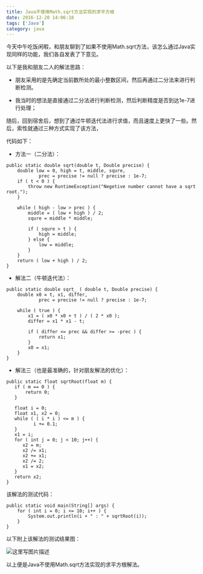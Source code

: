 ```yaml
---
title: Java不使用Math.sqrt方法实现的求平方根
date: 2016-12-20 14:06:18
tags: ['Java']
category: java
---
```


今天中午吃饭闲暇，和朋友聊到了如果不使用Math.sqrt方法，该怎么通过Java实现同样的功能，我们各自发表了下意见。

以下是我和朋友二人的解法思路：

- 朋友采用的是先确定当前数所处的最小整数区间，然后再通过二分法来进行判断检测。

- 我当时的想法是直接通过二分法进行判断检测，然后判断精度是否到达1e-7进行处理；

随后，回到宿舍后，想到了通过牛顿迭代法进行求值，而且速度上更快了一些。然后，索性就通过三种方式实现了该方法，

代码如下：

- 方法一（二分法）：

```
public static double sqrt(double t, Double precise) {
	double low = 0, high = t, middle, squre,
			prec = precise != null ? precise : 1e-7;
	if ( t < 0 ) {
		throw new RuntimeException("Negetive number cannot have a sqrt root.");
	}

	while ( high - low > prec ) {
		middle = ( low + high ) / 2;
		squre = middle * middle;

		if ( squre > t ) {
			high = middle;
		} else {
			low = middle;
		}
	}
	return ( low + high ) / 2;
}
```

- 解法二（牛顿迭代法）：

```
public static double sqrt_ ( double t, Double precise) {
	double x0 = t, x1, differ,
			prec = precise != null ? precise : 1e-7;

	while ( true ) {
		x1 = ( x0 * x0 + t ) / ( 2 * x0 );
		differ = x1 * x1 - t;

		if ( differ <= prec && differ >= -prec ) {
			return x1;
		}
		x0 = x1;
	}
}
```

- 解法三（也是最准确的，针对朋友解法的优化）：

```
public static float sqrtRoot(float m) {
   if ( m == 0 ) {
	   return 0;
   }

   float i = 0;
   float x1, x2 = 0;
   while ( ( i * i ) <= m ) {
          i += 0.1;
   }
   x1 = i;
   for ( int j = 0; j < 10; j++) {
      x2 = m;
      x2 /= x1;
      x2 += x1;
      x2 /= 2;
      x1 = x2;
   }
   return x2;
}
```

该解法的测试代码：

```
public static void main(String[] args) {
	for ( int i = 0; i <= 10; i++ ) {
		System.out.println(i + " : " + sqrtRoot(i));
	}
}
```

以下附上该解法的测试结果图：

![这里写图片描述](https://github.com/buildupchao/ImgStore/blob/master/blog/2016-12-20-1.png?raw=true)

以上便是Java不使用Math.sqrt方法实现的求平方根解法。
